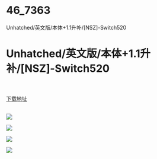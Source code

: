 # 46_7363
Unhatched/英文版/本体+1.1升补/[NSZ]-Switch520
# Unhatched/英文版/本体+1.1升补/[NSZ]-Switch520
 <br/></br>
[下载地址](https://www.switch520.cc/article/7363 "下载地址")
<br/></br>

<p><span><strong><img src="https://www.switch520.cc/muke_img/upload_art_editor_20201113-1_f1f4c9fc815f6cfedd28e8397f17775b.jpg"></strong></span></p>
<p><span><strong><img src="https://www.switch520.cc/muke_img/upload_art_editor_20201113-1_8fc3ede3c6aeda1808e69b656573763d.jpg"></strong></span></p>
<p><span><strong><img src="https://www.switch520.cc/muke_img/upload_art_editor_20201113-1_9e4f1bc6f4876a2cdfefd8f7aecaefc7.jpg"></strong></span></p>
<p><span><strong><img src="https://www.switch520.cc/muke_img/upload_art_editor_20201113-1_a3914e9c9ffc9f7ad36b4f8a61f03652.jpg"></strong></span></p>
<p></p>
